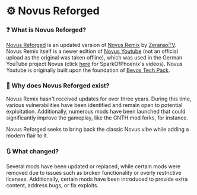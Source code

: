 # ⚙ Novus Reforged

### ❓ What is Novus Reforged?
[Novus Reforged]() is an updated version of [Novus Remix](https://www.technicpack.net/modpack/novus-bevo) by [ZeranaxTV](https://www.technicpack.net/profile/2952282). Novus Remix itself is a newer edition of [Novus Youtube](https://www.technicpack.net/modpack/novus-youtube-edition) (not an official upload as the original was taken offline), which was used in the German YouTube project Novus (click [here](https://www.youtube.com/playlist?list=PLjjrwQbIP41RZby3Ts0jwvFmMCa0rAnqD) for SparkOfPhoenix's videos). Novus Youtube is originally built upon the foundation of [Bevos Tech Pack](https://atlauncher.com/pack/bevostechpack).

### 🤔 Why does Novus Reforged exist?
Novus Remix hasn't received updates for over three years. During this time, various vulnerabilities have been identified and remain open to potential exploitation. Additionally, numerous mods have been launched that could significantly improve the gameplay, like the GNTH mod forks, for instance.

Novus Reforged seeks to bring back the classic Novus vibe while adding a modern flair to it.

### 🔃 What changed?
Several mods have been updated or replaced, while certain mods were removed due to issues such as broken functionality or overly restrictive licenses. Additionally, certain mods have been introduced to provide extra content, address bugs, or fix exploits.